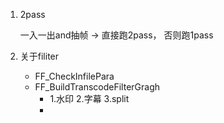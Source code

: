 1. 2pass

   一入一出and抽帧 -> 	直接跑2pass， 否则跑1pass

2. 关于filiter

   - FF_CheckInfilePara
   - FF_BuildTranscodeFilterGragh
     - 1.水印 2.字幕 3.split
     - 

